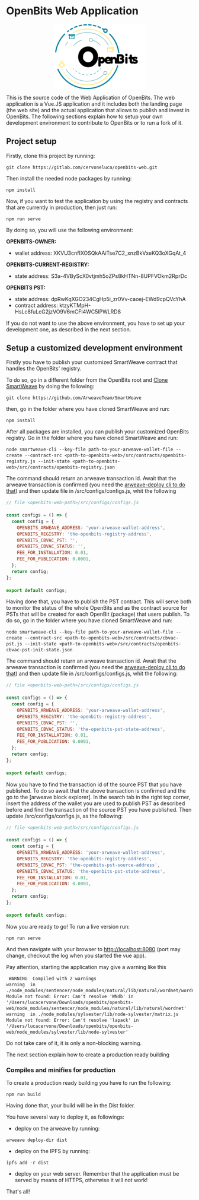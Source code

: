 # OpenBits Web Application

<div align="center">
   <img align="center" src="src/assets/logo-black.png" width="250px" alt="OpenBits logo" title="OpenBits Logo">
</div>

This is the source code of the Web Application of OpenBits. The web application is a Vue.JS application and it includes both the landing page (the web site) and the actual application that allows to publish and invest in OpenBits. The following sections explain how to setup your own development environment to contribute to OpenBits or to run a fork of it. 

## Project setup

Firstly, clone this project by running: 

```
git clone https://gitlab.com/cervoneluca/openbits-web.git
```

Then install the needed node packages by running: 

```
npm install
```

Now, if you want to test the application by using the registry and contracts that are currently in production, then just run:

```
npm run serve
```

By doing so, you will use the following environment: 

**OPENBITS-OWNER:**
- wallet address: XKVU3cnfIXOSQkAAiTse7C2_xnzBkVxeKQ3oXGqAt_4

**OPENBITS-CURRENT-REGISTRY:**
- state address: S3a-4VByScX0vtjmh5oZPs8kHTNn-8UPFVOkm2RprDc

**OPENBITS PST:** 
- state address:  dpRwKqXGO234CgHp5i_zr0Vv-caoej-EWd9cpQVcYhA
- contract address: ktzyKTMpH-HsLc8fuLcG2jzVO9V6mCFl4WC5lPWLRD8

If you do not want to use the above environment, you have to set up your development one, as described in the next section.

## Setup a customized development environment

Firstly you have to publish your customized SmartWeave contract that handles the OpenBits' registry. 

To do so, go in a different folder from the OpenBits root and [Clone SmartWeave](https://github.com/ArweaveTeam/SmartWeave) by doing the following:

```
git clone https://github.com/ArweaveTeam/SmartWeave
```

then, go in the folder where you have cloned SmartWeave and run: 

```
npm install
```

After all packages are installed, you can publish your customized OpenBits registry. Go in the folder where you have cloned SmartWeave and run: 

```
node smartweave-cli --key-file path-to-your-arweave-wallet-file --create --contract-src <path-to-openbits-web>/src/contracts/openbits-registry.js --init-state <path-to-openbits-web>/src/contracts/openbits-registry.json 
```
The command should return an arweave transaction id. Await that the arweave transaction is confirmed (you need the [arweave-deploy cli to do that](https://github.com/ArweaveTeam/arweave-deploy)) and then update file in <openbits-web-path>/src/configs/configs.js, whit the following

```javascript
// file <openbits-web-path>/src/configs/configs.js

const configs = () => {
  const config = {
    OPENBITS_ARWEAVE_ADDRESS: 'your-arweave-wallet-address',
    OPENBITS_REGISTRY: 'the-openbits-registry-address',
    OPENBITS_CBVAC_PST: '',
    OPENBITS_CBVAC_STATUS: '',
    FEE_FOR_INSTALLATION: 0.01,
    FEE_FOR_PUBLICATION: 0.0001,
  };
  return config;
};

export default configs;

```

Having done that, you have to publish the PST contract. This will serve both to monitor the status of the whole OpenBits and as the contract source for PSTs that will be created for each OpenBit (package) that users publish. To do so, go in the folder where you have cloned SmartWeave and run: 

```
node smartweave-cli --key-file path-to-your-arweave-wallet-file --create --contract-src <path-to-openbits-web>/src/contracts/cbvac-pst.js --init-state <path-to-openbits-web>/src/contracts/openbits-cbvac-pst-init-state.json
```

The command should return an arweave transaction id. Await that the arweave transaction is confirmed (you need the [arweave-deploy cli to do that](https://github.com/ArweaveTeam/arweave-deploy)) and then update file in <openbits-web-path>/src/configs/configs.js, whit the following:

```javascript
// file <openbits-web-path>/src/configs/configs.js

const configs = () => {
  const config = {
    OPENBITS_ARWEAVE_ADDRESS: 'your-arweave-wallet-address',
    OPENBITS_REGISTRY: 'the-openbits-registry-address',
    OPENBITS_CBVAC_PST: '',
    OPENBITS_CBVAC_STATUS: 'the-openbits-pst-state-address',
    FEE_FOR_INSTALLATION: 0.01,
    FEE_FOR_PUBLICATION: 0.0001,
  };
  return config;
};

export default configs;

```

Now you have to find the transaction id of the source PST that you have published. To do so await that the above transaction is confirmed and the go to the [arweave block explorer]. In the search tab in the right top corner, insert the address of the wallet you are used to publish PST as described before and find the transaction of the source PST you have published. Then update  <openbits-web-path>/src/configs/configs.js, as the following:

```javascript
// file <openbits-web-path>/src/configs/configs.js

const configs = () => {
  const config = {
    OPENBITS_ARWEAVE_ADDRESS: 'your-arweave-wallet-address',
    OPENBITS_REGISTRY: 'the-openbits-registry-address',
    OPENBITS_CBVAC_PST: 'the-openbits-pst-source-address',
    OPENBITS_CBVAC_STATUS: 'the-openbits-pst-state-address',
    FEE_FOR_INSTALLATION: 0.01,
    FEE_FOR_PUBLICATION: 0.0001,
  };
  return config;
};

export default configs;

```

Now you are ready to go! To run a live version run: 

```
npm run serve
```

And then navigate with your browser to [http://localhost:8080](http://localhost:8080) (port may change, checkout the log when you started the vue app). 

Pay attention, starting the application may give a warning like this

```
 WARNING  Compiled with 2 warnings                                                                                                                                                          warning  in ./node_modules/sentencer/node_modules/natural/lib/natural/wordnet/wordnet.js
Module not found: Error: Can't resolve 'WNdb' in '/Users/lucacervone/Downloads/openbits/openbits-web/node_modules/sentencer/node_modules/natural/lib/natural/wordnet'
warning  in ./node_modules/sylvester/lib/node-sylvester/matrix.js
Module not found: Error: Can't resolve 'lapack' in '/Users/lucacervone/Downloads/openbits/openbits-web/node_modules/sylvester/lib/node-sylvester'

```

Do not take care of it, it is only a non-blocking warning. 

The next section explain how to create a production ready building

### Compiles and minifies for production

To create a production ready building you have to run the following: 

```
npm run build
```

Having done that, your build will be in the Dist folder. 

You have several way to deploy it, as followings: 

- deploy on the arweave by running: 
```
arweave deploy-dir dist
```

- deploy on the IPFS by running: 
```
ipfs add -r dist
```

- deploy on your web server. Remember that the application must be served by means of HTTPS, otherwise it will not work! 

That's all! 

